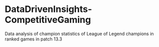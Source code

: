 # DataDrivenInsights-CompetitiveGaming
Data analysis of champion statistics of League of Legend champions in ranked games in patch 13.3 
